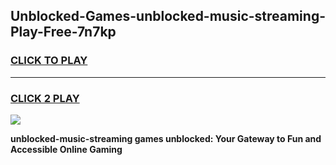 
## Unblocked-Games-unblocked-music-streaming-Play-Free-7n7kp
<h3>
<a href="https://premium76.site?title=unblocked-music-streaming&ref=18A1">CLICK TO PLAY</a></h3>
<hr>

<h3>
<a href="https://premium76.site?title=unblocked-music-streaming&ref=18A1">CLICK 2 PLAY</a>
  
</h3>

<a href="https://premium76.site?title=unblocked-music-streaming&ref=18A1"><img src="https://clearcache.store/games.png"></a>


**unblocked-music-streaming games unblocked: Your Gateway to Fun and Accessible Online Gaming**

